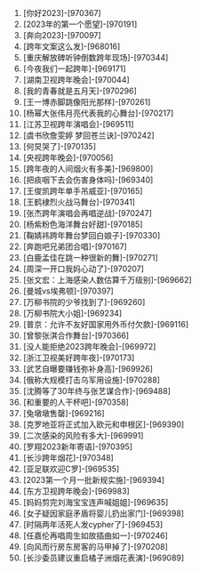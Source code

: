 
1. [你好2023]-[970367]
1. [2023年的第一个愿望]-[970191]
1. [奔向2023]-[970097]
1. [跨年文案这么发]-[968016]
1. [重庆解放碑听钟倒数跨年现场]-[970344]
1. [今夜我们一起跨年]-[969171]
1. [湖南卫视跨年晚会]-[970044]
1. [我的青春就是五月天]-[970296]
1. [王一博赤脚跳像阳光那样]-[970261]
1. [杨幂大张伟月亮代表我的心舞台]-[970217]
1. [江苏卫视跨年演唱会]-[969511]
1. [虞书欣詹雯婷 梦回苍兰诀]-[970242]
1. [何炅哭了]-[970135]
1. [央视跨年晚会]-[970056]
1. [跨年夜的人间烟火有多美]-[969800]
1. [把痰咽下去会伤害身体吗]-[969340]
1. [王俊凯跨年单手吊威亚]-[970165]
1. [王鹤棣烈火战马舞台]-[970341]
1. [张杰跨年演唱会再唱逆战]-[970247]
1. [杨紫粉色海洋舞台好甜]-[970185]
1. [鞠婧祎跨年舞台梦回白娘子]-[970330]
1. [奔跑吧兄弟团合唱]-[970167]
1. [白鹿孟佳在跳一种很新的舞]-[970271]
1. [周深一开口我妈心动了]-[970207]
1. [张文宏：上海感染人数估算千万级别]-[969662]
1. [曼城vs埃弗顿]-[970397]
1. [万柳书院的少爷找到了]-[969260]
1. [万柳书院大小姐]-[969234]
1. [普京：允许不友好国家用外币付欠款]-[969116]
1. [曾黎张淇合作舞台]-[970366]
1. [没人能拒绝2023跨年晚会]-[969972]
1. [浙江卫视美好跨年夜]-[970173]
1. [武艺自曝要赚钱弥补身高]-[969926]
1. [俄称大规模打击乌军用设施]-[970288]
1. [沈腾等了30年终与张艺谋合作]-[969488]
1. [和重要的人干杯吧]-[970358]
1. [兔墩墩售罄]-[969216]
1. [克罗地亚将正式加入欧元和申根区]-[969390]
1. [二次感染的风险有多大]-[969991]
1. [罗翔2023新年寄语]-[970395]
1. [长沙跨年烟花]-[970348]
1. [亚足联欢迎C罗]-[969535]
1. [2023第一个月一批新规实施]-[969394]
1. [东方卫视跨年晚会]-[969983]
1. [妈妈剪完刘海宝宝连声喊姐姐]-[969635]
1. [女子疑因家庭矛盾将婴儿扔出家门]-[969398]
1. [时隔两年活死人发cypher了]-[969453]
1. [任嘉伦再唱周生如故插曲如一]-[970246]
1. [向风而行房东房客的马甲掉了]-[970208]
1. [长沙委员建议重启橘子洲烟花表演]-[969089]